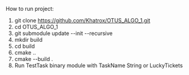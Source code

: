 
How to run project:
1. git clone https://github.com/Khatrox/OTUS_ALGO_1.git
2. cd OTUS_ALGO_1
3. git submodule update --init --recursive
4. mkdir build
5. cd build
6. cmake ..
7. cmake --build .
8.  Run TestTask binary module with TaskName
    String or LuckyTickets
